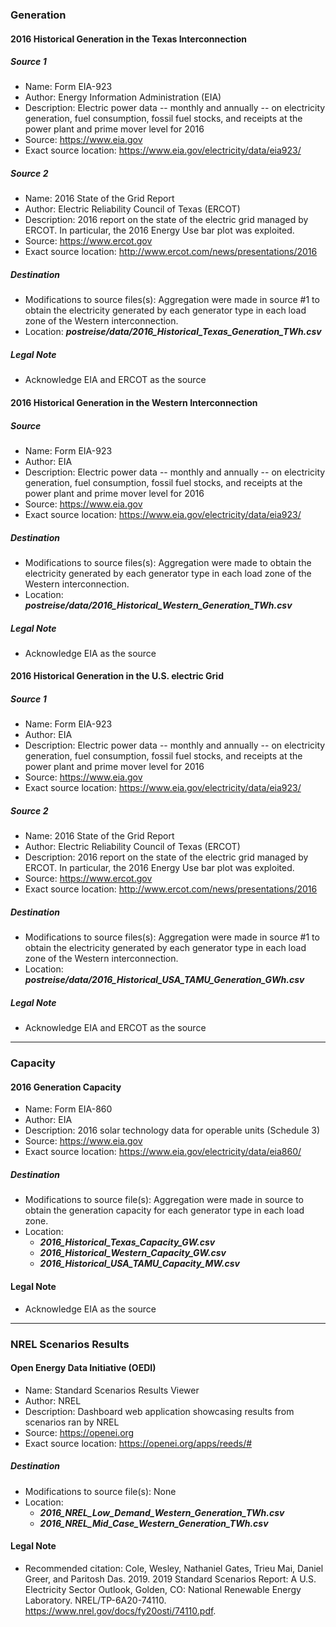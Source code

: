 ### Generation
#### 2016 Historical Generation in the Texas Interconnection
##### Source 1
* Name: Form EIA-923
* Author: Energy Information Administration (EIA)
* Description: Electric power data -- monthly and annually -- on electricity generation, fuel consumption, fossil fuel stocks, and receipts at the power plant and prime mover level for 2016
* Source: https://www.eia.gov
* Exact source location: https://www.eia.gov/electricity/data/eia923/

##### Source 2
* Name: 2016 State of the Grid Report
* Author: Electric Reliability Council of Texas (ERCOT)
* Description: 2016 report on the state of the electric grid managed by ERCOT. In particular, the 2016 Energy Use bar plot was exploited.
* Source: https://www.ercot.gov
* Exact source location: http://www.ercot.com/news/presentations/2016

##### Destination
* Modifications to source files(s): Aggregation were made in source \#1 to obtain the electricity generated by each generator type in each load zone of the Western interconnection.
* Location: ***postreise/data/2016_Historical_Texas_Generation_TWh.csv***

##### Legal Note
* Acknowledge EIA and ERCOT as the source


#### 2016 Historical Generation in the Western Interconnection
##### Source
* Name: Form EIA-923
* Author: EIA
* Description: Electric power data -- monthly and annually -- on electricity generation, fuel consumption, fossil fuel stocks, and receipts at the power plant and prime mover level for 2016
* Source: https://www.eia.gov
* Exact source location: https://www.eia.gov/electricity/data/eia923/

##### Destination
* Modifications to source files(s): Aggregation were made to obtain the electricity generated by each generator type in each load zone of the Western interconnection.
* Location: ***postreise/data/2016_Historical_Western_Generation_TWh.csv***

##### Legal Note
* Acknowledge EIA as the source


#### 2016 Historical Generation in the U.S. electric Grid
##### Source 1
* Name: Form EIA-923
* Author: EIA
* Description: Electric power data -- monthly and annually -- on electricity generation, fuel consumption, fossil fuel stocks, and receipts at the power plant and prime mover level for 2016
* Source: https://www.eia.gov
* Exact source location: https://www.eia.gov/electricity/data/eia923/

##### Source 2
* Name: 2016 State of the Grid Report
* Author: Electric Reliability Council of Texas (ERCOT)
* Description: 2016 report on the state of the electric grid managed by ERCOT. In particular, the 2016 Energy Use bar plot was exploited.
* Source: https://www.ercot.gov
* Exact source location: http://www.ercot.com/news/presentations/2016

##### Destination
* Modifications to source files(s): Aggregation were made in source \#1 to obtain the electricity generated by each generator type in each load zone of the Western interconnection.
* Location: ***postreise/data/2016_Historical_USA_TAMU_Generation_GWh.csv***

##### Legal Note
* Acknowledge EIA and ERCOT as the source


---
### Capacity
#### 2016 Generation Capacity
* Name: Form EIA-860
* Author: EIA
* Description: 2016 solar technology data for operable units (Schedule 3)
* Source: https://www.eia.gov
* Exact source location: https://www.eia.gov/electricity/data/eia860/

##### Destination
* Modifications to source file(s): Aggregation were made in source to obtain the generation capacity for each generator type in each load zone.
* Location:
  * ***2016_Historical_Texas_Capacity_GW.csv***
  * ***2016_Historical_Western_Capacity_GW.csv***
  * ***2016_Historical_USA_TAMU_Capacity_MW.csv***

#### Legal Note
* Acknowledge EIA as the source


---
### NREL Scenarios Results
#### Open Energy Data Initiative (OEDI)
* Name: Standard Scenarios Results Viewer
* Author: NREL
* Description: Dashboard web application showcasing results from scenarios ran by NREL
* Source: https://openei.org
* Exact source location: https://openei.org/apps/reeds/#

##### Destination
* Modifications to source file(s): None
* Location:
  * ***2016_NREL_Low_Demand_Western_Generation_TWh.csv***
  * ***2016_NREL_Mid_Case_Western_Generation_TWh.csv***


#### Legal Note
* Recommended citation: Cole, Wesley, Nathaniel Gates, Trieu Mai, Daniel Greer, and Paritosh Das. 2019. 2019 Standard Scenarios Report: A U.S. Electricity Sector Outlook, Golden, CO: National Renewable Energy Laboratory. NREL/TP-6A20-74110. https://www.nrel.gov/docs/fy20osti/74110.pdf.
